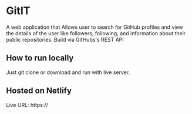 # GitIT

A web application that Allows user to search for GitHub profiles and view the details of the user like followers, following, and information about their public repositories. Build via GitHubs's REST API

## How to run locally

Just git clone or download and run with live server.

## Hosted on Netlify

Live URL: https://
